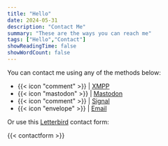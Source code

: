 ```yaml
---
title: "Hello"
date: 2024-05-31
description: "Contact Me"
summary: "These are the ways you can reach me"
tags: ["Hello","Contact"]
showReadingTime: false
showWordCount: false
---
```

You can contact me using any of the methods below:

- {{< icon "comment" >}} | [XMPP](xmpp:jcrabapple@social.lol)
- {{< icon "mastodon" >}} | [Mastodon](https://dmv.community/@jcrabapple)
- {{< icon "comment" >}} | [Signal](https://signal.me/#eu/h2IcllQmgft21GUX9JPkOm4Qun840HuEAlrTTwK3nc9D5k7IxItEGbAdAQF1jdfj)
- {{< icon "envelope" >}} | [Email](mailto:jcrabapple@dmv.community)

Or use this [Letterbird](https://letterbird.co) contact form:

{{< contactform >}}